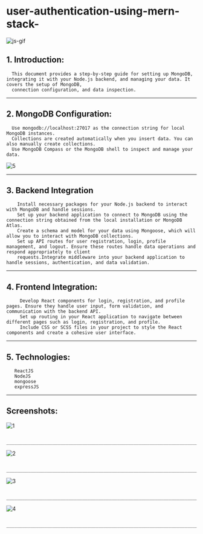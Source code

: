 # user-authentication-using-mern-stack-


![js-gif](https://github.com/user-attachments/assets/1e699762-8ccc-4799-ae04-89906c7cc34b)


## 1. Introduction:
      This document provides a step-by-step guide for setting up MongoDB, integrating it with your Node.js backend, and managing your data. It covers the setup of MongoDB, 
      connection configuration, and data inspection.
__________________________________________________________________________________________________________________________________________________________________________

## 2. MongoDB Configuration:

      Use mongodb://localhost:27017 as the connection string for local MongoDB instances.
      Collections are created automatically when you insert data. You can also manually create collections.
      Use MongoDB Compass or the MongoDB shell to inspect and manage your data.

      
![5](https://github.com/user-attachments/assets/67ca110a-9a92-49d8-8c30-ffca9ce43c6f)

__________________________________________________________________________________________________________________________________________________________________________

## 3. Backend Integration
        Install necessary packages for your Node.js backend to interact with MongoDB and handle sessions.
        Set up your backend application to connect to MongoDB using the connection string obtained from the local installation or MongoDB Atlas.
        Create a schema and model for your data using Mongoose, which will allow you to interact with MongoDB collections.
        Set up API routes for user registration, login, profile management, and logout. Ensure these routes handle data operations and respond appropriately to client 
        requests.Integrate middleware into your backend application to handle sessions, authentication, and data validation.
        

___________________________________________________________________________________________________________________________________________________________________________

## 4. Frontend Integration:
         Develop React components for login, registration, and profile pages. Ensure they handle user input, form validation, and communication with the backend API.
         Set up routing in your React application to navigate between different pages such as login, registration, and profile.
         Include CSS or SCSS files in your project to style the React components and create a cohesive user interface.


____________________________________________________________________________________________________________________________________________________________________________

## 5. Technologies:
       ReactJS
       NodeJS
       mongoose
       expressJS

____________________________________________________________________________________________________________________________________________________________________________
 
 ## Screenshots:
 
 ![1](https://github.com/user-attachments/assets/2900b01b-4516-4d80-9ddd-c539c6aeed4e)


                  _______________________________________________________________________________________________________________



![2](https://github.com/user-attachments/assets/fc9bb86d-2601-4744-9070-67ecbf291364)



                  _______________________________________________________________________________________________________________



![3](https://github.com/user-attachments/assets/5fac7ef5-655c-498a-a2ed-83bd39bc9693)




                  _______________________________________________________________________________________________________________





![4](https://github.com/user-attachments/assets/33fad89f-6528-4522-88ce-d0e618096f2d)




                  _______________________________________________________________________________________________________________



 

 
